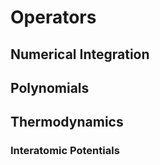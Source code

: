 # Operators

## Numerical Integration


## Polynomials


## Thermodynamics

### Interatomic Potentials

